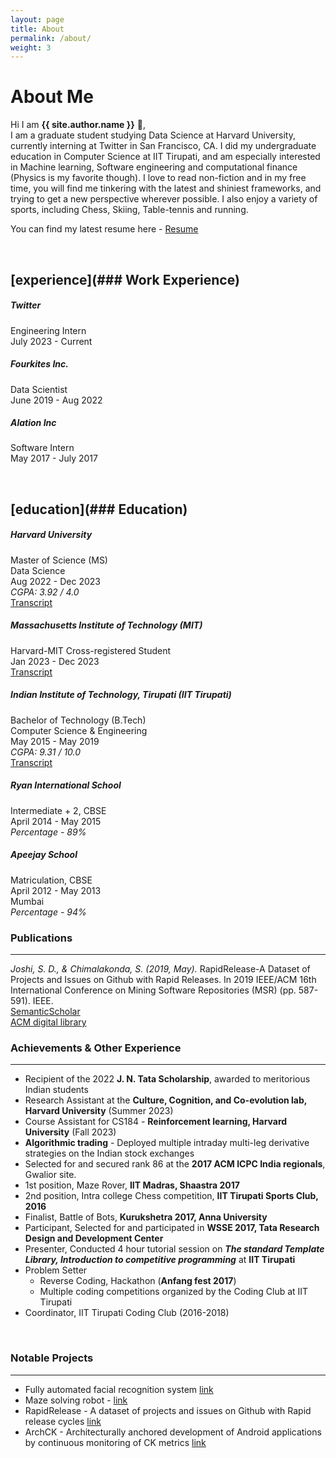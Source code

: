 ```yaml
---
layout: page
title: About
permalink: /about/
weight: 3
---
```


# **About Me**

Hi I am **{{ site.author.name }}** :wave:,<br>
I am a graduate student studying Data Science at Harvard University, currently interning at Twitter in San Francisco, CA. I did my undergraduate education in Computer Science at IIT Tirupati, and am especially interested in Machine learning, Software engineering and computational finance (Physics is my favorite though).  I love to read non-fiction and in my free time, you will find me tinkering with the latest and shiniest frameworks, and trying to get a new perspective wherever possible. I also enjoy a variety of sports, including Chess, Skiing, Table-tennis and running.

You can find my latest resume here - [Resume](../resume_saket_harvard_jun_2023_twitter-9.pdf)

<br>

[experience](### Work Experience)
--------------------
<!--
<div class="row">
{% include about/skills.html title="Programming Skills" source=site.data.programming-skills %}
{% include about/skills.html title="Other Skills" source=site.data.other-skills %}
</div>

<div class="row">
{% include about/timeline.html %}
</div>
-->


##### Twitter
Engineering Intern <br>
July 2023 - Current <br>

##### Fourkites Inc.
Data Scientist <br>
June 2019 - Aug 2022  <br>

##### Alation Inc
Software Intern <br>
May 2017 - July 2017 <br>


<br>

[education](### Education)
---------------------

##### Harvard University
Master of Science (MS) <br>
Data Science <br>
Aug 2022 - Dec 2023 <br>
*CGPA: 3.92 / 4.0* <br>
[Transcript](../transcript_harvard.pdf) <br>

##### Massachusetts Institute of Technology (MIT)
Harvard-MIT Cross-registered Student <br>
Jan 2023 - Dec 2023 <br>
[Transcript](../transcript_harvard.pdf) <br>


##### Indian Institute of Technology, Tirupati (IIT Tirupati)
Bachelor of Technology (B.Tech) <br>
Computer Science & Engineering <br>
May 2015 - May 2019 <br>
*CGPA: 9.31 / 10.0* <br>
[Transcript](../transcript_iit.pdf) <br>

##### Ryan International School 
Intermediate + 2, CBSE<br>
April 2014 - May 2015 <br>
*Percentage - 89%*

##### Apeejay School
Matriculation, CBSE <br>
April 2012 - May 2013 <br>
Mumbai <br>
*Percentage - 94%*

### Publications
---------------------

*Joshi, S. D., & Chimalakonda, S. (2019, May).* RapidRelease-A Dataset of Projects and Issues on Github with Rapid Releases. In 2019 IEEE/ACM 16th International Conference on Mining Software Repositories (MSR) (pp. 587-591). IEEE. <br>
[SemanticScholar](https://www.semanticscholar.org/paper/RapidRelease-A-Dataset-of-Projects-and-Issues-on-Joshi-Chimalakonda/b1bffb9d54687235b141372b4b94165a48e83bac) <br>
[ACM digital library](https://dl.acm.org/doi/10.1109/MSR.2019.00088) 
<br>

### Achievements & Other Experience 
---------------------
+ Recipient of the 2022 **J. N. Tata Scholarship**, awarded to meritorious Indian students
+ Research Assistant at the **Culture, Cognition, and Co-evolution lab, Harvard University** (Summer 2023)
+ Course Assistant for CS184 - **Reinforcement learning, Harvard University** (Fall 2023)
+ **Algorithmic trading** - Deployed multiple intraday multi-leg derivative strategies on the Indian stock exchanges
+ Selected for and secured rank 86 at the **2017 ACM ICPC India regionals**, Gwalior site.
+ 1st position, Maze Rover, **IIT Madras, Shaastra 2017**
+ 2nd position, Intra college Chess competition, **IIT Tirupati Sports Club, 2016**
+ Finalist, Battle of Bots, **Kurukshetra 2017, Anna University**
+ Participant, Selected for and participated in **WSSE 2017, Tata Research Design and Development Center**
+ Presenter, Conducted 4 hour tutorial session on ***The standard Template Library, Introduction to competitive programming*** at **IIT Tirupati**
+ Problem Setter
	+ Reverse Coding, Hackathon (**Anfang fest 2017**)
	+ Multiple coding competitions organized by the Coding Club at IIT Tirupati
+ Coordinator, IIT Tirupati Coding Club (2016-2018)
<br>

### Notable Projects
---------------------

+ Fully automated facial recognition system [link](/projects/1-facial-recognition)
+ Maze solving robot - [link](/projects/2-maze-solving-robot)
+ RapidRelease - A dataset of projects and issues on Github with Rapid release cycles [link](/projects/3-rapidrelease)
+ ArchCK - Architecturally anchored development of Android applications by continuous monitoring of CK metrics [link](/projects/4-archck)
<br>



